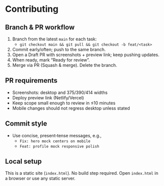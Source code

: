 # Contributing

## Branch & PR workflow

1. Branch from the latest `main` for each task:
   - `git checkout main && git pull && git checkout -b feat/<task>`
2. Commit early/often; push to the same branch.
3. Open a Draft PR with screenshots + preview link; keep pushing updates.
4. When ready, mark “Ready for review”.
5. Merge via PR (Squash & merge). Delete the branch.

## PR requirements

- Screenshots: desktop and 375/390/414 widths
- Deploy preview link (Netlify/Vercel)
- Keep scope small enough to review in ≤10 minutes
- Mobile changes should not regress desktop unless stated

## Commit style

- Use concise, present‑tense messages, e.g.,
  - `Fix: hero mock centers on mobile`
  - `Feat: profile mock responsive polish`

## Local setup

This is a static site (`index.html`). No build step required. Open `index.html` in a browser or use any static server.


